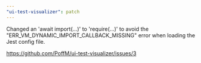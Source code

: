 ```yaml
---
"ui-test-visualizer": patch
---
```


Changed an 'await import(...)' to 'require(...)' to avoid the "ERR_VM_DYNAMIC_IMPORT_CALLBACK_MISSING" error
when loading the Jest config file.

<https://github.com/PoffM/ui-test-visualizer/issues/3>
